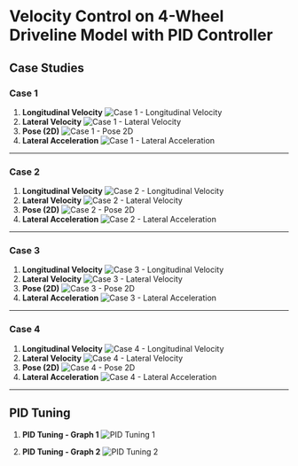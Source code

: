 # Velocity Control on 4-Wheel Driveline Model with PID Controller

## Case Studies

### Case 1
1. **Longitudinal Velocity**
   ![Case 1 - Longitudinal Velocity](/Results/case1/pose.jpeg)
2. **Lateral Velocity**
   ![Case 1 - Lateral Velocity](path/to/case1_lateral.png)
3. **Pose (2D)**
   ![Case 1 - Pose 2D](path/to/case1_pose2d.png)
4. **Lateral Acceleration**
   ![Case 1 - Lateral Acceleration](path/to/case1_lateral_acceleration.png)

---

### Case 2
1. **Longitudinal Velocity**
   ![Case 2 - Longitudinal Velocity](path/to/case2_longitudinal.png)
2. **Lateral Velocity**
   ![Case 2 - Lateral Velocity](path/to/case2_lateral.png)
3. **Pose (2D)**
   ![Case 2 - Pose 2D](path/to/case2_pose2d.png)
4. **Lateral Acceleration**
   ![Case 2 - Lateral Acceleration](path/to/case2_lateral_acceleration.png)

---

### Case 3
1. **Longitudinal Velocity**
   ![Case 3 - Longitudinal Velocity](path/to/case3_longitudinal.png)
2. **Lateral Velocity**
   ![Case 3 - Lateral Velocity](path/to/case3_lateral.png)
3. **Pose (2D)**
   ![Case 3 - Pose 2D](path/to/case3_pose2d.png)
4. **Lateral Acceleration**
   ![Case 3 - Lateral Acceleration](path/to/case3_lateral_acceleration.png)

---

### Case 4
1. **Longitudinal Velocity**
   ![Case 4 - Longitudinal Velocity](path/to/case4_longitudinal.png)
2. **Lateral Velocity**
   ![Case 4 - Lateral Velocity](path/to/case4_lateral.png)
3. **Pose (2D)**
   ![Case 4 - Pose 2D](path/to/case4_pose2d.png)
4. **Lateral Acceleration**
   ![Case 4 - Lateral Acceleration](path/to/case4_lateral_acceleration.png)

---

## PID Tuning

1. **PID Tuning - Graph 1**
   ![PID Tuning 1](path/to/pid_tuning1.png)

2. **PID Tuning - Graph 2**
   ![PID Tuning 2](path/to/pid_tuning2.png)
